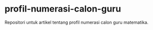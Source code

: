 # profil-numerasi-calon-guru
Repositori untuk artikel tentang profil numerasi calon guru matematika.
